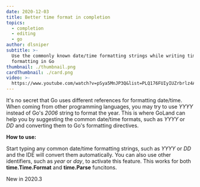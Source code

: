 ```yaml
---
date: 2020-12-03
title: Better time format in completion
topics:
  - completion
  - editing
  - go
author: dlsniper
subtitle: >-
  Use the commonly known date/time formatting strings while writing time
  formatting in Go
thumbnail: ./thumbnail.png
cardThumbnail: ./card.png
video: >-
  https://www.youtube.com/watch?v=pSya5MnJP3Q&list=PLQ176FUIyIUZrbrlz4AY1V8VzBJKZyVlW&index=1
---
```

It's no secret that Go uses different references for formatting date/time. When coming from other programming languages, you may try to use _YYYY_ instead of Go's _2006_ string to format the year. This is where GoLand can help you by suggesting the common date/time formats, such as _YYYY_ or _DD_ and converting them to Go's formatting directives.

**How to use:**

Start typing any common date/time formatting strings, such as _YYYY_ or _DD_ and the IDE will convert them automatically. You can also use other identifiers, such as _year_ or _day_, to activate this feature. This works for both **time.Time.Format** and **time.Parse** funcitons.  

<span class="tag is-rounded">New in 2020.3</span>
